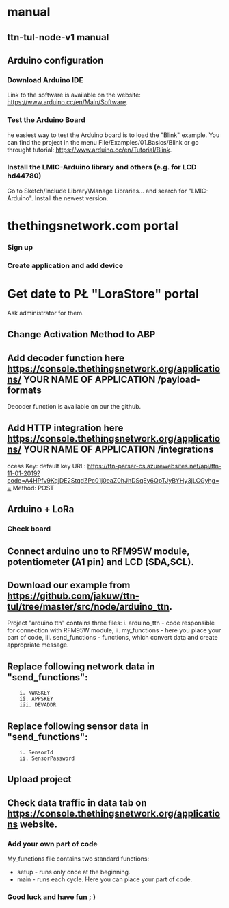 # manual <Name>
## ttn-tul-node-v1 manual

## Arduino configuration
### Download Arduino IDE
Link to the software is available on the website: https://www.arduino.cc/en/Main/Software.
### Test the Arduino Board 
he easiest way to test the Arduino board is to load the "Blink" example.
You can find the project in the menu File/Examples/01.Basics/Blink or go throught tutorial: https://www.arduino.cc/en/Tutorial/Blink.
### Install the LMIC-Arduino library and others (e.g. for LCD hd44780)
Go to Sketch/Include Library\Manage Libraries... and search for "LMIC-Arduino". Install the newest version.
# thethingsnetwork.com portal
### Sign up
### Create application and add device
# Get date to PŁ "LoraStore" portal
Ask administrator for them.
## Change Activation Method to ABP
## Add decoder function here https://console.thethingsnetwork.org/applications/ YOUR NAME OF APPLICATION /payload-formats 
Decoder function is available on our the github.
## Add HTTP integration here https://console.thethingsnetwork.org/applications/ YOUR NAME OF APPLICATION /integrations
ccess Key: default key
URL: https://ttn-parser-cs.azurewebsites.net/api/ttn-11-01-2019?code=A4HPfv9KqjDE2StqdZPc01j0eaZ0hJhDSqEy6QpTJyBYHy3jLCGyhg==
Method: POST
## Arduino + LoRa
### Check board
## Connect arduino uno to RFM95W module, potentiometer (A1 pin) and LCD (SDA,SCL).
## Download our example from https://github.com/jakuw/ttn-tul/tree/master/src/node/arduino_ttn.
Project "arduino ttn" contains three files:
 i. arduino_ttn - code responsible for connection with RFM95W module,
 ii. my_functions - here you place your part of code,
 iii. send_functions - functions, which convert data and create appropriate message.
## Replace following network data in "send_functions":
 		i. NWKSKEY
		ii. APPSKEY
		iii. DEVADDR
## Replace following sensor data in "send_functions":
  		i. SensorId
 		ii. SensorPassword
## Upload project
## Check data traffic in data tab on https://console.thethingsnetwork.org/applications website.
### Add your own part of code
My_functions file contains two standard functions: 
- setup - runs only once at the beginning.
- main - runs each cycle.
Here you can place your part of code.
### Good luck and have fun ; )